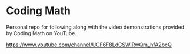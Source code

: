 # Coding Math

Personal repo for following along with the video demonstrations provided by Coding Math on YouTube.

https://www.youtube.com/channel/UCF6F8LdCSWlRwQm_hfA2bcQ